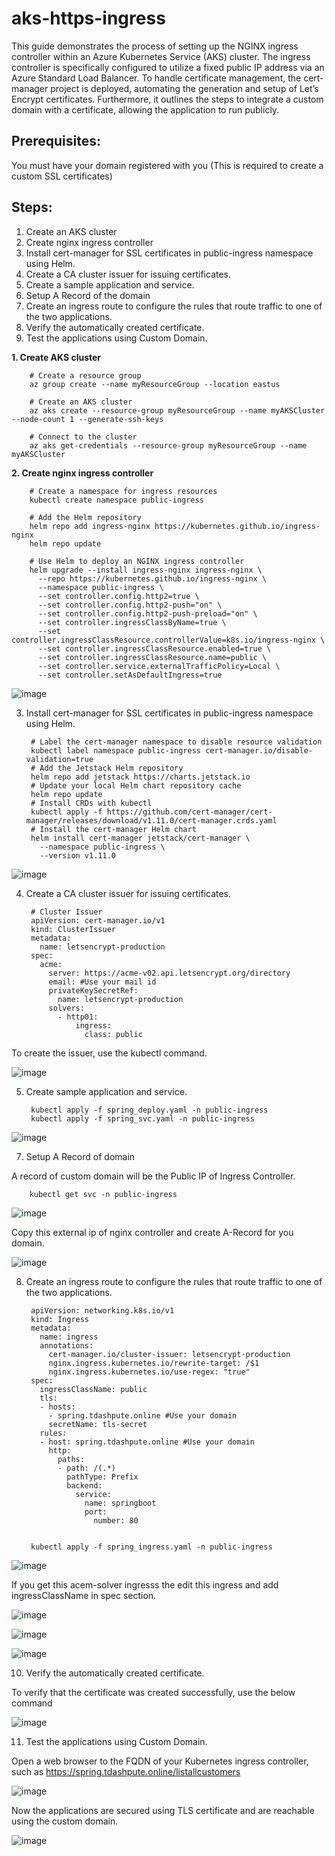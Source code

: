 # aks-https-ingress

This guide demonstrates the process of setting up the NGINX ingress controller within an Azure Kubernetes Service (AKS) cluster. The ingress controller is specifically configured to utilize a fixed public IP address via an Azure Standard Load Balancer. To handle certificate management, the cert-manager project is deployed, automating the generation and setup of Let’s Encrypt certificates. Furthermore, it outlines the steps to integrate a custom domain with a certificate, allowing the application to run publicly.

Prerequisites:
--------------
You must have your domain registered with you (This is required to create a custom SSL certificates)

Steps:
-----
1. Create an AKS cluster
2. Create nginx ingress controller
3. Install cert-manager for SSL certificates in public-ingress namespace using Helm.
4. Create a CA cluster issuer for issuing certificates.
5. Create a sample application and service.
6. Setup A Record of the domain
7. Create an ingress route to configure the rules that route traffic to one of the two applications.
8. Verify the automatically created certificate.
9. Test the applications using Custom Domain.


**1. Create AKS cluster**

        # Create a resource group
        az group create --name myResourceGroup --location eastus
        
        # Create an AKS cluster
        az aks create --resource-group myResourceGroup --name myAKSCluster  --node-count 1 --generate-ssh-keys
        
        # Connect to the cluster
        az aks get-credentials --resource-group myResourceGroup --name myAKSCluster

**2. Create nginx ingress controller**

        # Create a namespace for ingress resources
        kubectl create namespace public-ingress
        
        # Add the Helm repository
        helm repo add ingress-nginx https://kubernetes.github.io/ingress-nginx
        helm repo update
        
        # Use Helm to deploy an NGINX ingress controller
        helm upgrade --install ingress-nginx ingress-nginx \
          --repo https://kubernetes.github.io/ingress-nginx \
          --namespace public-ingress \
          --set controller.config.http2=true \
          --set controller.config.http2-push="on" \
          --set controller.config.http2-push-preload="on" \
          --set controller.ingressClassByName=true \
          --set controller.ingressClassResource.controllerValue=k8s.io/ingress-nginx \
          --set controller.ingressClassResource.enabled=true \
          --set controller.ingressClassResource.name=public \
          --set controller.service.externalTrafficPolicy=Local \
          --set controller.setAsDefaultIngress=true

  ![image](https://github.com/tushardashpute/aks-https-ingress/assets/74225291/5b4dc9ea-d8f1-4735-8849-f416bd5e0ecb)

3. Install cert-manager for SSL certificates in public-ingress namespace using Helm.

        # Label the cert-manager namespace to disable resource validation
        kubectl label namespace public-ingress cert-manager.io/disable-validation=true
        # Add the Jetstack Helm repository
        helm repo add jetstack https://charts.jetstack.io
        # Update your local Helm chart repository cache
        helm repo update
        # Install CRDs with kubectl
        kubectl apply -f https://github.com/cert-manager/cert-manager/releases/download/v1.11.0/cert-manager.crds.yaml
        # Install the cert-manager Helm chart
        helm install cert-manager jetstack/cert-manager \
          --namespace public-ingress \
          --version v1.11.0

![image](https://github.com/tushardashpute/aks-https-ingress/assets/74225291/96bffdae-2ca7-4b35-b23e-da907b11477e)

4. Create a CA cluster issuer for issuing certificates.

        # Cluster Issuer
        apiVersion: cert-manager.io/v1
        kind: ClusterIssuer
        metadata:
          name: letsencrypt-production
        spec:
          acme:
            server: https://acme-v02.api.letsencrypt.org/directory
            email: #Use your mail id
            privateKeySecretRef:
              name: letsencrypt-production
            solvers:
              - http01:
                  ingress:
                    class: public

To create the issuer, use the kubectl command.

![image](https://github.com/tushardashpute/aks-https-ingress/assets/74225291/f4d2c46d-0b8f-4fe7-93fa-03f787fa04e9)

5. Create sample application and service.

        kubectl apply -f spring_deploy.yaml -n public-ingress
        kubectl apply -f spring_svc.yaml -n public-ingress

![image](https://github.com/tushardashpute/aks-https-ingress/assets/74225291/40154819-253b-40cc-b2d1-5dba400ef57e)

7. Setup A Record of domain

A record of custom domain will be the Public IP of Ingress Controller.

        kubectl get svc -n public-ingress

![image](https://github.com/tushardashpute/aks-https-ingress/assets/74225291/792596a1-914e-4a4c-aa0d-a226570fa7b2)

Copy this external ip of nginx controller and create A-Record for you domain.

![image](https://github.com/tushardashpute/aks-https-ingress/assets/74225291/9ac31865-82f6-4ae0-9633-eac5122681d2)

8. Create an ingress route to configure the rules that route traffic to one of the two applications.

        apiVersion: networking.k8s.io/v1
        kind: Ingress
        metadata:
          name: ingress
          annotations:
            cert-manager.io/cluster-issuer: letsencrypt-production
            nginx.ingress.kubernetes.io/rewrite-target: /$1
            nginx.ingress.kubernetes.io/use-regex: "true"
        spec:
          ingressClassName: public
          tls:
          - hosts:
            - spring.tdashpute.online #Use your domain
            secretName: tls-secret
          rules:
          - host: spring.tdashpute.online #Use your domain
            http:
              paths:
              - path: /(.*)
                pathType: Prefix
                backend:
                  service:
                    name: springboot
                    port:
                      number: 80


        kubectl apply -f spring_ingress.yaml -n public-ingress

![image](https://github.com/tushardashpute/aks-https-ingress/assets/74225291/fd03affd-f69b-4fb1-8a88-070ebe00215f)

If you get this acem-solver ingresss the edit this ingress and add ingressClassName in spec section.

![image](https://github.com/tushardashpute/aks-https-ingress/assets/74225291/328d2a81-698d-4a18-b789-4d9bfecee435)

![image](https://github.com/tushardashpute/aks-https-ingress/assets/74225291/32011967-3e9d-4a87-969c-623d1c98a010)

![image](https://github.com/tushardashpute/aks-https-ingress/assets/74225291/57e3f39a-9542-4692-8415-5d09d09d1345)

10. Verify the automatically created certificate.

To verify that the certificate was created successfully, use the below command

![image](https://github.com/tushardashpute/aks-https-ingress/assets/74225291/9a3fb19e-4ace-4f53-a9c6-0846accb47f7)

11. Test the applications using Custom Domain.

Open a web browser to the FQDN of your Kubernetes ingress controller, such as https://spring.tdashpute.online/listallcustomers

![image](https://github.com/tushardashpute/aks-https-ingress/assets/74225291/5130df29-e40c-4139-a2f8-e1127a96c004)

Now the applications are secured using TLS certificate and are reachable using the custom domain.

![image](https://github.com/tushardashpute/aks-https-ingress/assets/74225291/2b83dd44-c4d6-4411-b221-68036328468d)

